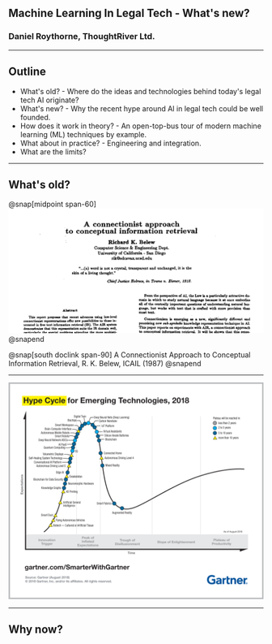 ## Machine Learning In Legal Tech - What's new?

### Daniel Roythorne, ThoughtRiver Ltd.

---

## Outline

- What's old? - Where do the ideas and technologies behind today's legal tech AI originate?
- What's new? - Why the recent hype around AI in legal tech could be well founded. 
- How does it work in theory? - An open-top-bus tour of modern machine learning (ML) techniques by example.
- What about in practice? - Engineering and integration.
- What are the limits?

---

## What's old?
@snap[midpoint span-60]
![Belew (1987)](assets/img/belew_1987_title.png)
@snapend

@snap[south doclink span-90]
A Connectionist Approach to Conceptual Information Retrieval, R. K. Belew, ICAIL (1987)
@snapend

---

![Gartner (2018)](assets/img/gartner_hype_cycle.png)

---

## Why now?



